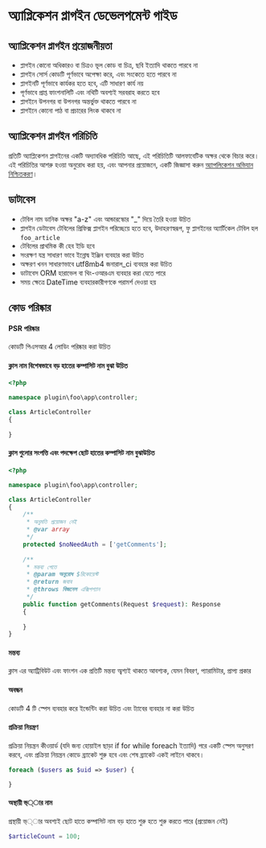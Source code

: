 # অ্যাপ্লিকেশন প্লাগইন ডেভেলপমেন্ট গাইড

## অ্যাপ্লিকেশন প্লাগইন প্রয়োজনীয়তা
* প্লাগইন কোনো অধিকারও বা চিত্রও ভূল কোড বা চিত্র, ছবি ইত্যাদি থাকতে পারবে না
* প্লাগইন সোর্স কোডটি পূর্ণভাবে অপেক্ষা করে, এবং সংকেতে হতে পারবে না
* প্লাগইনটি পূর্ণভাবে কার্যকর হতে হবে, এটি সাধারণ কার্য নয়
* পূর্ণভাবে প্রাপ্ত ফাংশনালিটি এবং নথিটি অবশ্যই সরবরাহ করতে হবে
* প্লাগইনে উপনগর বা উপনগর অন্তর্ভুক্ত থাকতে পারবে না
* প্লাগইনে কোনো পাঠ বা প্রচারের লিংক থাকবে না

## অ্যাপ্লিকেশন প্লাগইন পরিচিতি
প্রতিটি অ্যাপ্লিকেশন প্লাগইনের একটি অদ্যাবধিক পরিচিতি আছে, এই পরিচিতিটি আলফাবেটিক অক্ষর থেকে বিচার করে। এই পরিচিতির আশরু হওয়া অনুরোধ করা হয়, এবং আপনার প্রয়োজনে, একটি জিজ্ঞাসা করুন [অ্যাপলিকেশন অভিযান নিশ্চিতকরণ](https://www.workerman.net/app/check)।

## ডাটাবেস
* টেবিল নাম ডানিক অক্ষর "a-z" এবং আন্ডারস্কোর "_" দিয়ে তৈরি হওয়া উচিত
* প্লাগইন ডেটাবেস টেবিলের প্রিফিক্স প্লাগইন পরিচ্ছেয়ে হতে হবে, উদাহরণস্বরূপ, ফু প্লাগইনের অ্যার্টিকেল টেবিল হল `foo_article`
* টেবিলের প্রাথমিক কী হেব ইডি হবে
* সংরক্ষণ যন্ত্র সাধারণ ভাবে ইন্নোদ্ব ইঞ্জিন ব্যবহার করা উচিত
* অক্ষরণ খনন সাধারণভাবে utf8mb4 জনারাল_ci ব্যবহার করা উচিত
* ডাটাবেস ORM হারাভেল বা থিং-ওআরএম ব্যবহার করা যেতে পারে
* সময় ক্ষেত্রে DateTime ব্যবহারকারীগণকে পরামর্শ দেওয়া হয়

## কোড পরিষ্কার
#### PSR পরিষ্কার
কোডটি পিএসআর 4 লোডিং পরিষ্কার করা উচিত

#### ক্লাস নাম বিশেষভাবে বড় হাতের কম্পাসিট নাম বুঝা উচিত
```php
<?php

namespace plugin\foo\app\controller;

class ArticleController
{
    
}
```

#### ক্লাস গুলোর সংপত্তি এবং পদক্ষেপ ছোট হাতের কম্পাসিট নাম বুঝাউচিত
```php
<?php

namespace plugin\foo\app\controller;

class ArticleController
{
    /**
     * অনুমতি প্রয়োজন নেই
     * @var array
     */
    protected $noNeedAuth = ['getComments'];
    
    /**
     * মন্তব্য পেতে
     * @param অনুরোধ $রিকোয়েস্ট
     * @return জবাব
     * @throws বিজনেস এক্সিপশ্যান
     */
    public function getComments(Request $request): Response
    {
        
    }
}
```

#### মন্তব্য
ক্লাস এর অ্যাট্রিবিউট এবং ফাংশন এক প্রতিটি মন্তব্য অ্বশ্যই থাকতে আবশ্যক, যেমন বিবরণ, প্যারামিটার, প্রাপ্য প্রকার

#### অবন্ধন
কোডটি 4 টি স্পেস ব্যবহার করে ইন্ডেন্টিং করা উচিত এবং ট্যাবের ব্যবহার না করা উচিত

#### প্রক্রিয়া নিয়ন্ত্রণ
প্রক্রিয়া নিয়ন্ত্রন কীওয়ার্ড (যদি জন্য হোয়াইল ছাড়া if for while foreach ইত্যাদি) পরে একটি স্পেস অনুসরণ করবে, এবং প্রক্রিয়া নিয়ন্ত্রন কোডে ব্র্যাকেট শুরু হবে এবং শেষ ব্র্যাকেট একই লাইনে থাকবে।
```php
foreach ($users as $uid => $user) {

}
```

#### অস্থায়ী ভ্্ার নাম
প্রস্থায়ী ভ্্ার অবশ্যই ছোট হাতে কম্পাসিট নাম বড় হাতে শুরু হতে শুরু করতে পারে (প্রয়োজন নেই)
```php
$articleCount = 100;
```
